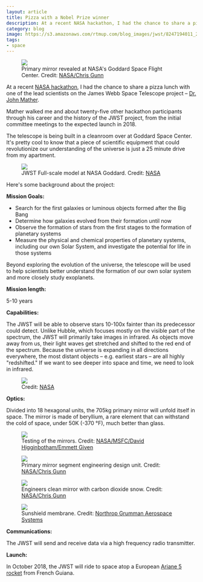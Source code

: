 ```yaml
---
layout: article
title: Pizza with a Nobel Prize winner
description: At a recent NASA hackathon, I had the chance to share a pizza lunch with one of the lead scientists on the James Webb Space Telescope project – Dr. John Mather. Mather walked me and about twenty-five other hackathon participants through his career and the history of the JWST project, from the initial committee meetings to the expected launch in 2018.
category: blog
image: https://s3.amazonaws.com/rtmup.com/blog_images/jwst/8247194011_25f1c6324f_k.jpg
tags: 
- space
---
```


<figure>
	<img src="https://s3.amazonaws.com/rtmup.com/blog_images/jwst/jwst1.jpg">
	<figcaption>Primary mirror revealed at NASA's Goddard Space Flight Center. Credit: <a href="http://www.nasa.gov/feature/goddard/2016/james-webb-space-telescopes-golden-mirror-unveiled">NASA/Chris Gunn</a></figcaption>
</figure>

At a recent <a href="https://2016.spaceappschallenge.org/">NASA hackathon</a>, I had the chance to share a pizza lunch with one of the lead scientists on the James Webb Space Telescope project – <a href="http://jwst.nasa.gov/meet-mather.html">Dr. John Mather</a>.

Mather walked me and about twenty-five other hackathon participants through his career and the history of the JWST project, from the initial committee meetings to the expected launch in 2018.

The telescope is being built in a cleanroom over at Goddard Space Center. It's pretty cool to know that a piece of scientific equipment that could revolutionize our understanding of the universe is just a 25 minute drive from my apartment.

<figure>
	<img src="https://s3.amazonaws.com/rtmup.com/blog_images/jwst/8518326751_c43a102ba5_o.jpg">
	<figcaption>JWST Full-scale model at NASA Goddard. Credit: <a href="https://www.flickr.com/photos/nasawebbtelescope/8518326751/in/album-72157629134274763/">NASA</a></figcaption>
</figure>

Here's some background about the project:

**Mission Goals:**

<ul>
	<li>Search for the first galaxies or luminous objects formed after the Big Bang</li>
	<li>Determine how galaxies evolved from their formation until now</li>
	<li>Observe the formation of stars from the first stages to the formation of planetary systems</li>
	<li>Measure the physical and chemical properties of planetary systems, including our own Solar System, and investigate the potential for life in those systems</li>
</ul>

Beyond exploring the evolution of the universe, the telescope will be used to help scientists better understand the formation of our own solar system and more closely study exoplanets.

**Mission length:** 

5-10 years

**Capabilities:** 

The JWST will be able to observe stars 10-100x fainter than its predecessor could detect. Unlike Hubble, which focuses mostly on the visible part of the spectrum,  the JWST will primarily take images in infrared. As objects move away from us, their light waves get stretched and shifted to the red end of the spectrum. Because the universe is expanding in all directions everywhere, the most distant objects – e.g. earliest stars – are all highly "redshifted." If we want to see deeper into space and time, we need to look in infrared.


<figure>
	<img src="https://s3.amazonaws.com/rtmup.com/blog_images/jwst/Screen+Shot+2016-05-05+at+11.20.47+PM.png">
	<figcaption>Credit: <a href="http://www.nasa.gov/externalflash/webb_hubble/">NASA</a></figcaption>
</figure>

**Optics:** 

Divided into 18 hexagonal units, the 705kg primary mirror will unfold itself in space. The mirror is made of beryllium, a rare element that can withstand the cold of space, under 50K (-370 °F), much better than glass.

<figure>
	<img src="https://s3.amazonaws.com/rtmup.com/blog_images/jwst/8247194011_25f1c6324f_k.jpg">
	<figcaption>Testing of the mirrors. Credit: <a href="https://www.flickr.com/photos/nasawebbtelescope/8247194011/in/album-72157624421013707/">NASA/MSFC/David Higginbotham/Emmett Given</a></figcaption>
</figure>

<figure>
	<img src="https://s3.amazonaws.com/rtmup.com/blog_images/jwst/5553132277_6cd428d919_o.jpg">
	<figcaption>Primary mirror segment engineering design unit. Credit: <a href="https://www.flickr.com/photos/nasawebbtelescope/5553132277/in/album-72157629134274763/">NASA/Chris Gunn</a></figcaption>
</figure>

<figure>
	<img src="https://s3.amazonaws.com/rtmup.com/blog_images/jwst/17406589981_9e1f07173d_o.jpg">
	<figcaption>Engineers clean mirror with carbon dioxide snow. Credit: <a href="https://www.flickr.com/photos/nasawebbtelescope/17406589981/in/album-72157629134274763/">NASA/Chris Gunn</a></figcaption>
</figure>

<figure>
	<img src="https://s3.amazonaws.com/rtmup.com/blog_images/jwst/6189823134_b68f148f34_o.jpg">
	<figcaption>Sunshield membrane. Credit: <a href="https://www.flickr.com/photos/nasawebbtelescope/6189823134/in/album-72157629134274763/">Northrop Grumman Aerospace Systems</a></figcaption>
</figure>

**Communications:** 

The JWST will send and receive data via a high frequency radio transmitter.

**Launch:** 

In October 2018, the JWST will ride to space atop a European <a href="https://en.wikipedia.org/wiki/Ariane_5">Ariane 5 rocket</a> from French Guiana.